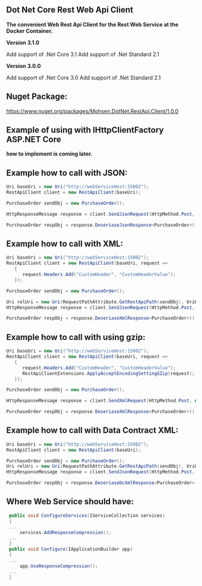## Dot Net Core Rest Web Api Client

**The convenient Web Rest Api Client for the Rest Web Service at the Docker Container.**


**Version 3.1.0**

  Add support of .Net Core 3.1
 Add support of .Net Standard 2.1
 
**Version 3.0.0**

   Add support of .Net Core 3.0
   Add support of .Net Standard 2.1
   
   
  ## Nuget Package:
  https://www.nuget.org/packages/Mohsen.DotNet.RestApi.Client/1.0.0
  
  
## Example of using with IHttpClientFactory ASP.NET Core

**how to implement is coming later.**

## Example how to call with JSON:
```csharp
Uri baseUri = new Uri("http://webServiceHost:15002");
RestApiClient client = new RestApiClient(baseUri);

PurchaseOrder sendObj = new PurchaseOrder();

HttpResponseMessage response = client.SendJsonRequest(HttpMethod.Post, new Uri("res", UriKind.Relative), sendObj).Result;

PurchaseOrder respObj = response.DeseriaseJsonResponse<PurchaseOrder>();
```
## Example how to call with XML:
```csharp
Uri baseUri = new Uri("http://webServiceHost:15002");
RestApiClient client = new RestApiClient(baseUri, request =>
   {
      request.Headers.Add("CustomHeader", "CustomHeaderValue");
   });

PurchaseOrder sendObj = new PurchaseOrder();

Uri relUri = new Uri(RequestPathAttribute.GetRestApiPath(sendObj), UriKind.Relative);
HttpResponseMessage response = client.SendJsonRequest(HttpMethod.Post, relUri, sendObj).Result;

PurchaseOrder respObj = response.DeseriaseXmlResponse<PurchaseOrder>();
```

## Example how to call with using gzip:
```csharp
Uri baseUri = new Uri("http://webServiceHost:15002");
RestApiClient client = new RestApiClient(baseUri, request =>
   {
      request.Headers.Add("CustomHeader", "CustomHeaderValue");
      RestApiClientExtensions.ApplyAcceptEncodingSettingGZip(request);
   });

PurchaseOrder sendObj = new PurchaseOrder();

HttpResponseMessage response = client.SendXmlRequest(HttpMethod.Post, new Uri("res", UriKind.Relative), sendObj).Result;

PurchaseOrder respObj = response.DeseriaseXmlResponse<PurchaseOrder>();
```
## Example how to call with Data Contract XML:
```csharp
Uri baseUri = new Uri("http://webServiceHost:15002");
RestApiClient client = new RestApiClient(baseUri);

PurchaseOrder sendObj = new PurchaseOrder();
Uri relUri = new Uri(RequestPathAttribute.GetRestApiPath(sendObj), UriKind.Relative);
HttpResponseMessage response = client.SendJsonRequest(HttpMethod.Post, relUri, sendObj).Result;

PurchaseOrder respObj = response.DeseriaseDcXmlResponse<PurchaseOrder>();
```
## Where Web Service should have:
```csharp
 public void ConfigureServices(IServiceCollection services)
 {
 ...
     services.AddResponseCompression();
 ...
 }
 public void Configure(IApplicationBuilder app)
 {
 ...
     app.UseResponseCompression();
 ...
 }
 ```

